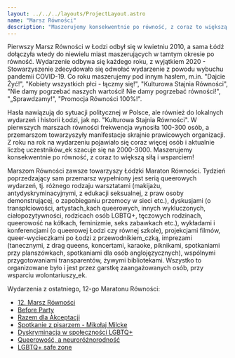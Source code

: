 ```yaml
---
layout: ../../../layouts/ProjectLayout.astro
name: "Marsz Równości"
description: "Maszerujemy konsekwentnie po równość, z coraz to większą siłą i wsparciem!"
---
```


Pierwszy Marsz Równości w Łodzi odbył się w kwietniu 2010, a sama Łódź dołączyła wtedy do niewielu miast maszerujących w tamtym okresie po równość. Wydarzenie odbywa się każdego roku, z wyjątkiem 2020 - Stowarzyszenie zdecydowało się odwołać wydarzenie z powodu wybuchu pandemii COVID-19. Co roku maszerujemy pod innym hasłem, m.in. "Dajcie Żyć!", "Kobiety wszystkich płci - łączmy się!", "Kulturowa Stajnia Równości", "Nie damy pogrzebać naszych wartości! Nie damy pogrzebać równości!", "„Sprawdzamy!", "Promocja Równości 100%!".

Hasła nawiązują do sytuacji politycznej w Polsce, ale również do lokalnych wydarzeń i historii Łodzi, jak np. "Kulturowa Stajnia Równości". W pierwszych marszach równości frekwencja wynosiła 100-300 osób, a przemarszom towarzyszyły manifestacje skrajnie prawicowych organizacji. Z roku na rok na wydarzeniu pojawiało się coraz więcej osób i aktualnie liczbę uczestników_ek szacuje się na 2000-3000. Maszerujemy konsekwentnie po równość, z coraz to większą siłą i wsparciem!

Marszom Równości zawsze towarzyszy Łódzki Maraton Równości. Tydzień poprzedzający sam przemarsz wypełniony jest serią queerowych wydarzeń, tj. różnego rodzaju warsztatami (makijażu, antydyskryminacyjnymi, z edukacji seksualnej, z praw osoby demonstrującej, o zapobieganiu przemocy w sieci etc.), dyskusjami (o transpłciowości, artystach_kach queerowych, innych wykluczonych, ciałopozytywności, rodzicach osób LGBTQ+, tęczowych rodzinach, queerowość na kółkach, feminizmie, seks zabawkach etc.), wykładami i konferencjami (o queerowej Łodzi czy równej szkole), projekcjami filmów, queer-wycieczkami po Łodzi z przewodnikiem_czką, imprezami (tanecznymi, z drag queens, koncertami, karaoke, piknikami, spotkaniami przy planszówkach, spotkaniami dla osób anglojęzycznych), wspólnymi przygotowaniami transparentów, żywymi bibliotekami. Wszystko to organizowane było i jest przez garstkę zaangażowanych osób, przy wsparciu wolontariuszy_ek.

Wydarzenia z ostatniego, 12-go Maratonu Równości:
* [12. Marsz Równości](https://www.facebook.com/events/607694587601261/)
* [Before Party](https://www.facebook.com/events/715920940283291/)
* [Razem dla Akceptacji](https://www.facebook.com/events/1267596404132845/)
* [Spotkanie z pisarzem - Mikołaj Milcke](https://www.facebook.com/events/141995415500260/)
* [Dyskryminacja w społeczności LGBTQ+](https://www.facebook.com/events/1289533951921378/)
* [Queerowość, a neuroróżnorodność](https://www.facebook.com/events/1222704161766365/)
* [LGBTQ+ safe zone](https://www.facebook.com/events/6096425360422477/)
